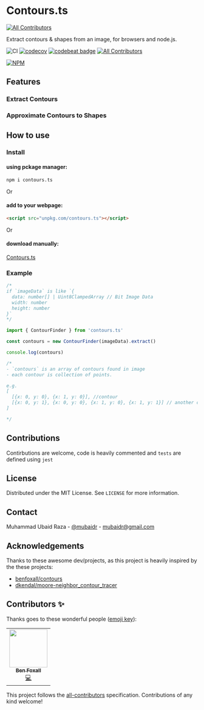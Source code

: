# Contours.ts
<!-- ALL-CONTRIBUTORS-BADGE:START - Do not remove or modify this section -->
[![All Contributors](https://img.shields.io/badge/all_contributors-1-orange.svg?style=flat-square)](#contributors-)
<!-- ALL-CONTRIBUTORS-BADGE:END -->

Extract contours & shapes from an image, for browsers and node.js.

![CI](https://github.com/mubaidr/contours.ts/workflows/CI/badge.svg)
[![codecov](https://codecov.io/gh/mubaidr/contours.ts/branch/master/graph/badge.svg?token=3SJIBJ1679)](https://codecov.io/gh/mubaidr/contours.ts)
[![codebeat badge](https://codebeat.co/badges/0c5399f3-60d7-466f-b87d-94dcc0b47d9f)](https://codebeat.co/projects/github-com-mubaidr-contours-ts-master)
[![All Contributors](https://img.shields.io/badge/all_contributors-1-orange.svg?style=flat-square)](#contributors)

[![NPM](https://nodei.co/npm/contours.ts.png?compact=true)](https://nodei.co/npm/contours.ts/)

## Features

### Extract Contours

### Approximate Contours to Shapes

## How to use

### Install

#### using pckage manager:

```bash
npm i contours.ts
```

Or

#### add to your webpage:

```html
<script src="unpkg.com/contours.ts"></script>
```

Or

#### download manually:

[Contours.ts](https://unpkg.com/contours.ts)

### Example

```ts
/*
if `imageData` is like `{
  data: number[] | Uint8ClampedArray // Bit Image Data
  width: number
  height: number
}`
*/

import { ContourFinder } from 'contours.ts'

const contours = new ContourFinder(imageData).extract()

console.log(contours)

/*
- `contours` is an array of contours found in image
- each contour is collection of points.

e.g.
[
  [{x: 0, y: 0}, {x: 1, y: 0}], //contour
  [{x: 0, y: 1}, {x: 0, y: 0}, {x: 1, y: 0}, {x: 1, y: 1}] // another contour
]

*/
```

## Contributions

Contirbutions are welcome, code is heavily commented and `tests` are defined using `jest`

## License

Distributed under the MIT License. See `LICENSE` for more information.

## Contact

Muhammad Ubaid Raza - [@mubaidr](https://twitter.com/mubaidr) - mubaidr@gmail.com

## Acknowledgements

Thanks to these awesome dev/projects, as this project is heavily inspired by the these projects:

- [benfoxall/contours](https://github.com/benfoxall/contours)
- [dkendal/moore-neighbor_contour_tracer](https://github.com/Dkendal/Moore-Neighbor_Contour_Tracer)

## Contributors ✨

Thanks goes to these wonderful people ([emoji key](https://allcontributors.org/docs/en/emoji-key)):

<!-- ALL-CONTRIBUTORS-LIST:START - Do not remove or modify this section -->
<!-- prettier-ignore-start -->
<!-- markdownlint-disable -->
<table>
  <tr>
    <td align="center"><a href="https://benjaminbenben.com"><img src="https://avatars3.githubusercontent.com/u/51385?v=4" width="100px;" alt=""/><br /><sub><b>Ben Foxall</b></sub></a><br /><a href="https://github.com/mubaidr/contours.ts/commits?author=benfoxall" title="Code">💻</a></td>
  </tr>
</table>

<!-- markdownlint-enable -->
<!-- prettier-ignore-end -->
<!-- ALL-CONTRIBUTORS-LIST:END -->

This project follows the [all-contributors](https://github.com/all-contributors/all-contributors) specification. Contributions of any kind welcome!